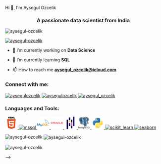 Hi 👋, I'm Aysegul Ozcelik</h1>
<h3 align="center">A passionate data scientist from India</h3>

<p align="left"> <img src="https://komarev.com/ghpvc/?username=aysegul-ozcelik&label=Profile%20views&color=0e75b6&style=flat" alt="aysegul-ozcelik" /> </p>

<p align="left"> <a href="https://github.com/ryo-ma/github-profile-trophy"><img src="https://github-profile-trophy.vercel.app/?username=aysegul-ozcelik" alt="aysegul-ozcelik" /></a> </p>

- 🔭 I’m currently working on **Data Science**

- 🌱 I’m currently learning **SQL**

- 📫 How to reach me **aysegul_ozcelik@icloud.com**

<h3 align="left">Connect with me:</h3>
<p align="left">
<a href="https://linkedin.com/in/aysegulozcelik" target="blank"><img align="center" src="https://raw.githubusercontent.com/rahuldkjain/github-profile-readme-generator/master/src/images/icons/Social/linked-in-alt.svg" alt="aysegulozcelik" height="30" width="40" /></a>
<a href="https://kaggle.com/aysegulozcelik" target="blank"><img align="center" src="https://raw.githubusercontent.com/rahuldkjain/github-profile-readme-generator/master/src/images/icons/Social/kaggle.svg" alt="aysegulozcelik" height="30" width="40" /></a>
<a href="https://medium.com/aysegul_ozcelik" target="blank"><img align="center" src="https://raw.githubusercontent.com/rahuldkjain/github-profile-readme-generator/master/src/images/icons/Social/medium.svg" alt="aysegul_ozcelik" height="30" width="40" /></a>
</p>

<h3 align="left">Languages and Tools:</h3>
<p align="left"> <a href="https://www.w3.org/html/" target="_blank" rel="noreferrer"> <img src="https://raw.githubusercontent.com/devicons/devicon/master/icons/html5/html5-original-wordmark.svg" alt="html5" width="40" height="40"/> </a> <a href="https://www.microsoft.com/en-us/sql-server" target="_blank" rel="noreferrer"> <img src="https://www.svgrepo.com/show/303229/microsoft-sql-server-logo.svg" alt="mssql" width="40" height="40"/> </a> <a href="https://www.mysql.com/" target="_blank" rel="noreferrer"> <img src="https://raw.githubusercontent.com/devicons/devicon/master/icons/mysql/mysql-original-wordmark.svg" alt="mysql" width="40" height="40"/> </a> <a href="https://www.oracle.com/" target="_blank" rel="noreferrer"> <img src="https://raw.githubusercontent.com/devicons/devicon/master/icons/oracle/oracle-original.svg" alt="oracle" width="40" height="40"/> </a> <a href="https://pandas.pydata.org/" target="_blank" rel="noreferrer"> <img src="https://raw.githubusercontent.com/devicons/devicon/2ae2a900d2f041da66e950e4d48052658d850630/icons/pandas/pandas-original.svg" alt="pandas" width="40" height="40"/> </a> <a href="https://www.postgresql.org" target="_blank" rel="noreferrer"> <img src="https://raw.githubusercontent.com/devicons/devicon/master/icons/postgresql/postgresql-original-wordmark.svg" alt="postgresql" width="40" height="40"/> </a> <a href="https://www.python.org" target="_blank" rel="noreferrer"> <img src="https://raw.githubusercontent.com/devicons/devicon/master/icons/python/python-original.svg" alt="python" width="40" height="40"/> </a> <a href="https://scikit-learn.org/" target="_blank" rel="noreferrer"> <img src="https://upload.wikimedia.org/wikipedia/commons/0/05/Scikit_learn_logo_small.svg" alt="scikit_learn" width="40" height="40"/> </a> <a href="https://seaborn.pydata.org/" target="_blank" rel="noreferrer"> <img src="https://seaborn.pydata.org/_images/logo-mark-lightbg.svg" alt="seaborn" width="40" height="40"/> </a> </p>

<p><img align="left" src="https://github-readme-stats.vercel.app/api/top-langs?username=aysegul-ozcelik&show_icons=true&locale=en&layout=compact" alt="aysegul-ozcelik" /></p>

<p>&nbsp;<img align="center" src="https://github-readme-stats.vercel.app/api?username=aysegul-ozcelik&show_icons=true&locale=en" alt="aysegul-ozcelik" /></p>

<p><img align="center" src="https://github-readme-streak-stats.herokuapp.com/?user=aysegul-ozcelik&" alt="aysegul-ozcelik" /></p>


-->
